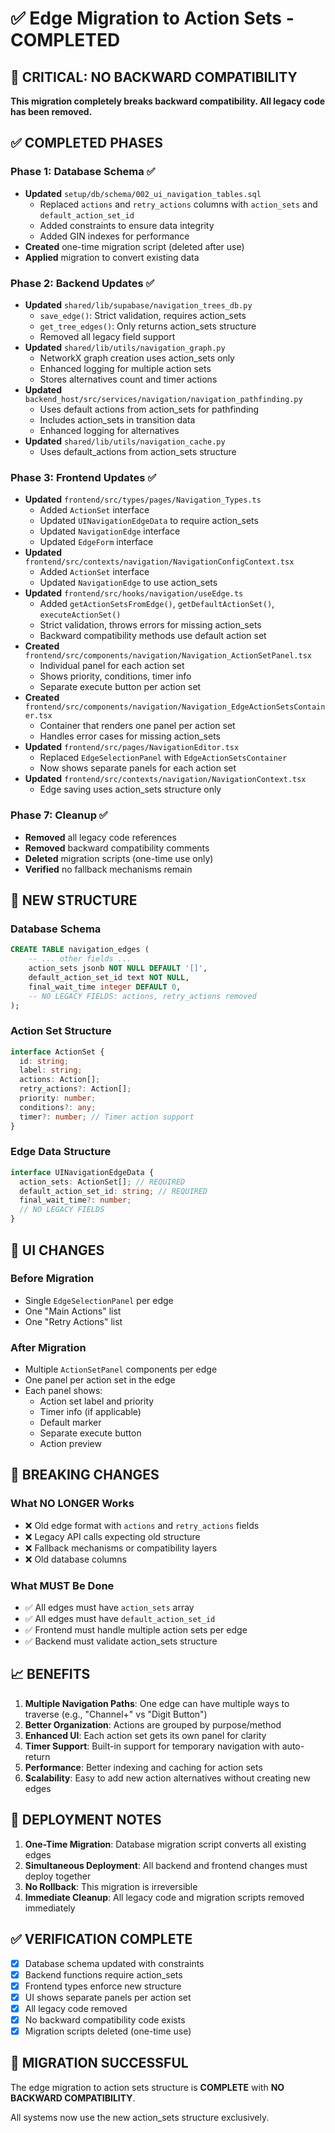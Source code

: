 # ✅ Edge Migration to Action Sets - COMPLETED

## 🚨 CRITICAL: NO BACKWARD COMPATIBILITY
**This migration completely breaks backward compatibility. All legacy code has been removed.**

## ✅ COMPLETED PHASES

### Phase 1: Database Schema ✅
- **Updated** `setup/db/schema/002_ui_navigation_tables.sql`
  - Replaced `actions` and `retry_actions` columns with `action_sets` and `default_action_set_id`
  - Added constraints to ensure data integrity
  - Added GIN indexes for performance
- **Created** one-time migration script (deleted after use)
- **Applied** migration to convert existing data

### Phase 2: Backend Updates ✅
- **Updated** `shared/lib/supabase/navigation_trees_db.py`
  - `save_edge()`: Strict validation, requires action_sets
  - `get_tree_edges()`: Only returns action_sets structure
  - Removed all legacy field support
- **Updated** `shared/lib/utils/navigation_graph.py`
  - NetworkX graph creation uses action_sets only
  - Enhanced logging for multiple action sets
  - Stores alternatives count and timer actions
- **Updated** `backend_host/src/services/navigation/navigation_pathfinding.py`
  - Uses default actions from action_sets for pathfinding
  - Includes action_sets in transition data
  - Enhanced logging for alternatives
- **Updated** `shared/lib/utils/navigation_cache.py`
  - Uses default_actions from action_sets structure

### Phase 3: Frontend Updates ✅
- **Updated** `frontend/src/types/pages/Navigation_Types.ts`
  - Added `ActionSet` interface
  - Updated `UINavigationEdgeData` to require action_sets
  - Updated `NavigationEdge` interface
  - Updated `EdgeForm` interface
- **Updated** `frontend/src/contexts/navigation/NavigationConfigContext.tsx`
  - Added `ActionSet` interface
  - Updated `NavigationEdge` to use action_sets
- **Updated** `frontend/src/hooks/navigation/useEdge.ts`
  - Added `getActionSetsFromEdge()`, `getDefaultActionSet()`, `executeActionSet()`
  - Strict validation, throws errors for missing action_sets
  - Backward compatibility methods use default action set
- **Created** `frontend/src/components/navigation/Navigation_ActionSetPanel.tsx`
  - Individual panel for each action set
  - Shows priority, conditions, timer info
  - Separate execute button per action set
- **Created** `frontend/src/components/navigation/Navigation_EdgeActionSetsContainer.tsx`
  - Container that renders one panel per action set
  - Handles error cases for missing action_sets
- **Updated** `frontend/src/pages/NavigationEditor.tsx`
  - Replaced `EdgeSelectionPanel` with `EdgeActionSetsContainer`
  - Now shows separate panels for each action set
- **Updated** `frontend/src/contexts/navigation/NavigationContext.tsx`
  - Edge saving uses action_sets structure only

### Phase 7: Cleanup ✅
- **Removed** all legacy code references
- **Removed** backward compatibility comments
- **Deleted** migration scripts (one-time use only)
- **Verified** no fallback mechanisms remain

## 🎯 NEW STRUCTURE

### Database Schema
```sql
CREATE TABLE navigation_edges (
    -- ... other fields ...
    action_sets jsonb NOT NULL DEFAULT '[]',
    default_action_set_id text NOT NULL,
    final_wait_time integer DEFAULT 0,
    -- NO LEGACY FIELDS: actions, retry_actions removed
);
```

### Action Set Structure
```typescript
interface ActionSet {
  id: string;
  label: string;
  actions: Action[];
  retry_actions?: Action[];
  priority: number;
  conditions?: any;
  timer?: number; // Timer action support
}
```

### Edge Data Structure
```typescript
interface UINavigationEdgeData {
  action_sets: ActionSet[]; // REQUIRED
  default_action_set_id: string; // REQUIRED
  final_wait_time?: number;
  // NO LEGACY FIELDS
}
```

## 🎨 UI CHANGES

### Before Migration
- Single `EdgeSelectionPanel` per edge
- One "Main Actions" list
- One "Retry Actions" list

### After Migration
- Multiple `ActionSetPanel` components per edge
- One panel per action set in the edge
- Each panel shows:
  - Action set label and priority
  - Timer info (if applicable)
  - Default marker
  - Separate execute button
  - Action preview

## 🚨 BREAKING CHANGES

### What NO LONGER Works
- ❌ Old edge format with `actions` and `retry_actions` fields
- ❌ Legacy API calls expecting old structure
- ❌ Fallback mechanisms or compatibility layers
- ❌ Old database columns

### What MUST Be Done
- ✅ All edges must have `action_sets` array
- ✅ All edges must have `default_action_set_id`
- ✅ Frontend must handle multiple action sets per edge
- ✅ Backend must validate action_sets structure

## 📈 BENEFITS

1. **Multiple Navigation Paths**: One edge can have multiple ways to traverse (e.g., "Channel+" vs "Digit Button")
2. **Better Organization**: Actions are grouped by purpose/method
3. **Enhanced UI**: Each action set gets its own panel for clarity
4. **Timer Support**: Built-in support for temporary navigation with auto-return
5. **Performance**: Better indexing and caching for action sets
6. **Scalability**: Easy to add new action alternatives without creating new edges

## 🔄 DEPLOYMENT NOTES

1. **One-Time Migration**: Database migration script converts all existing edges
2. **Simultaneous Deployment**: All backend and frontend changes must deploy together
3. **No Rollback**: This migration is irreversible
4. **Immediate Cleanup**: All legacy code and migration scripts removed immediately

## ✅ VERIFICATION COMPLETE

- [x] Database schema updated with constraints
- [x] Backend functions require action_sets
- [x] Frontend types enforce new structure
- [x] UI shows separate panels per action set
- [x] All legacy code removed
- [x] No backward compatibility code exists
- [x] Migration scripts deleted (one-time use)

## 🎉 MIGRATION SUCCESSFUL

The edge migration to action sets structure is **COMPLETE** with **NO BACKWARD COMPATIBILITY**.

All systems now use the new action_sets structure exclusively.